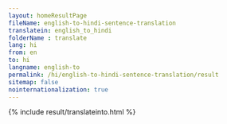 ```yaml
---
layout: homeResultPage
fileName: english-to-hindi-sentence-translation
translatein: english_to_hindi
folderName : translate
lang: hi
from: en
to: hi
langname: english-to
permalink: /hi/english-to-hindi-sentence-translation/result
sitemap: false
nointernationalization: true
---
```

{% include result/translateinto.html %}

<script src="/js/result/translation.js" data-foldername="{{page.folderName}}" data-lang="{{page.lang}}"></script>
